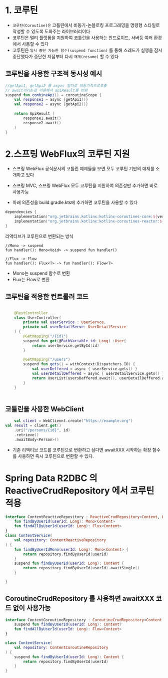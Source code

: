 # 1. 코루틴

- `코루틴(Coroutine)은` 코틀린에서 비동기-논블로킹 프로그래밍을 명령형 스타일로 작성할 수 있도록 도와주는 라이브러리이다
- 코루틴은 멀티 플랫폼을 지원하여 코틀린을 사용하는 안드로이드, 서버등 여러 환경에서 사용할 수 있다
- 코루틴은 `일시 중단 가능한 함수(suspend function)` 를 통해 스레드가 실행을 잠시 중단했다가 중단한 지점부터 다시 `재개(resume)` 할 수 있다

## 코루틴을 사용한 구조적 동시성 예시

``` kotlin
//getApi1, getApi2 를 async 빌더로 비동기적으로호출
// await이라는걸 이용해서 apiResult를 반환
suspend fun combineApi() = coroutineScope {
    val response1 = async {getApi1()}
    val response2 = async {getApi2()}
    
    return ApiResult (
        response1.await()
        response2.await()
    )
}
```

# 2.스프링 WebFlux의 코루틴 지원

- 스프링 WebFlux 공식문서의 코틀린 예제들을 보면 모두 코루틴 기반의 예제를 소개하고 있다

- 스프링 MVC, 스프링 WebFlux 모두 코루틴을 지원하여 의존성만 추가하면 바로 사용가능
- 아래 의존성을 build.gradle.kts에 추가하면 코루틴을 사용할 수 있다

``` kotlin
dependencies {
    implementation("org.jetbrains.kotlinx:kotlinx-coroutines-core:${version}")
    implementation("org.jetbrains.kotlinx:kotlinx-coroutines-reactor:${version}")
}
```

리액티브가 코루틴으로 변환되는 방식

```coroutine
//Mono -> suspend
fun handler(): Mono<Void> -> suspend fun handler()

//Flux -> Flow
fun handler(): Flux<T> -> fun handler(): Flow<T>
```

- Mono는 suspend 함수로 변환
- Flux는 Flow로 변환

## 코루틴을 적용한 컨트롤러 코드

``` kotlin

    @RestController
    class UserController(
        private val userService : UserServce,
        private val userDetailServe: UserDetailService
    ) {
        @GetMapping("/{id}")
        suspend fun get(@PathVariable id: Long) :User{
            return userService.getById(id)
        }
        
        @GetMapping("/users")
        suspend fun gets() = withContext(Dispatchers.IO) {
            val userDeffered = async { userService.gets() }
            val userDetailDeffered = async { userDetailService.gets() }
            return UserList(usersDeffered.await(), userDetailDeffered.await())
        }
    }
    
```

## 코틀린을 사용한 WebClient

```kotlin
    val client = WebCliennt.create("https://example.org")
val result = client.get()
    .uri("/persons/{id}", id)
    .retrieve()
    .awaitBody<Person>()
```

- 기존 리액티브 코드를 코루틴으로 변환하고 싶다면 awaitXXX 시작하는 확장 함수를 사용하면 즉시 코루틴으로 변환할 수 있다.

# Spring Data R2DBC 의 ReactiveCrudRepository 에서 코루틴 적용

```kotlin
interface ContentReactiveRepository : ReactiveCrudRepository<Content, Long> {
    fun findByUserId(userId: Long): Mono<Content>
    fun findAllByUserId(userId: Long): Flux<Content>
}
class ContentService(
    val repository: ContentReactiveRepository
) {
    fun findByUserIdMono(userId: Long): Mono<Content> {
        return repository.findByUserId(userId)
    }
    suspend fun findByUserId(userId: Long): Content {
        return repository.findByUserId(userId).awaitSingle()
    }

}
```

## CoroutineCrudRepository 를 사용하면 awaitXXX 코드 없이 사용가능

```kotlin
interface ContentCoroutineRepository : CoroutineCrudRepository<Content, Long> {
    suspend fun findByUserId(userId: Long): Content?
    fun findAllByUserId(userId: Long): Flow<Content>
}

class ContentService(
    val repository: ContentCoroutineRepository
) {
    suspend fun findByUserId(userId: Long): Content {
        return repository.findByUserId(userId)
    }
}
```
